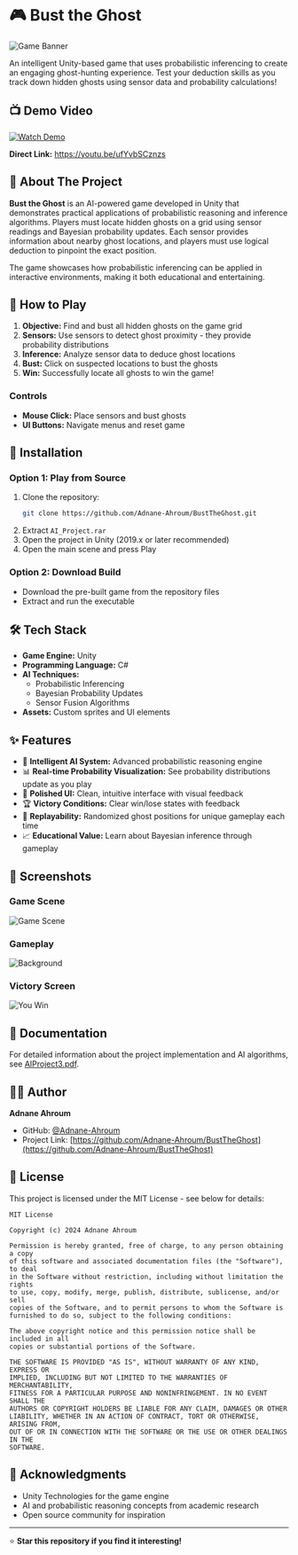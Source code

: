 # 🎮 Bust the Ghost

![Game Banner](GHOST.jpg)

An intelligent Unity-based game that uses probabilistic inferencing to create an engaging ghost-hunting experience. Test your deduction skills as you track down hidden ghosts using sensor data and probability calculations!

## 📺 Demo Video

[![Watch Demo](https://img.shields.io/badge/YouTube-Watch%20Demo-red?style=for-the-badge&logo=youtube)](https://youtu.be/ufYvbSCznzs)

**Direct Link:** https://youtu.be/ufYvbSCznzs

## 📖 About The Project

**Bust the Ghost** is an AI-powered game developed in Unity that demonstrates practical applications of probabilistic reasoning and inference algorithms. Players must locate hidden ghosts on a grid using sensor readings and Bayesian probability updates. Each sensor provides information about nearby ghost locations, and players must use logical deduction to pinpoint the exact position.

The game showcases how probabilistic inferencing can be applied in interactive environments, making it both educational and entertaining.

## 🎯 How to Play

1. **Objective:** Find and bust all hidden ghosts on the game grid
2. **Sensors:** Use sensors to detect ghost proximity - they provide probability distributions
3. **Inference:** Analyze sensor data to deduce ghost locations
4. **Bust:** Click on suspected locations to bust the ghosts
5. **Win:** Successfully locate all ghosts to win the game!

### Controls
- **Mouse Click:** Place sensors and bust ghosts
- **UI Buttons:** Navigate menus and reset game

## 🚀 Installation

### Option 1: Play from Source
1. Clone the repository:
   ```bash
   git clone https://github.com/Adnane-Ahroum/BustTheGhost.git
   ```
2. Extract `AI_Project.rar`
3. Open the project in Unity (2019.x or later recommended)
4. Open the main scene and press Play

### Option 2: Download Build
- Download the pre-built game from the repository files
- Extract and run the executable

## 🛠️ Tech Stack

- **Game Engine:** Unity
- **Programming Language:** C#
- **AI Techniques:** 
  - Probabilistic Inferencing
  - Bayesian Probability Updates
  - Sensor Fusion Algorithms
- **Assets:** Custom sprites and UI elements

## ✨ Features

- 🧠 **Intelligent AI System:** Advanced probabilistic reasoning engine
- 📊 **Real-time Probability Visualization:** See probability distributions update as you play
- 🎨 **Polished UI:** Clean, intuitive interface with visual feedback
- 🏆 **Victory Conditions:** Clear win/lose states with feedback
- 🔄 **Replayability:** Randomized ghost positions for unique gameplay each time
- 📈 **Educational Value:** Learn about Bayesian inference through gameplay

## 📸 Screenshots

### Game Scene
![Game Scene](scene.jfif)

### Gameplay
![Background](background.jpg)

### Victory Screen
![You Win](You%20Win.png)

## 📄 Documentation

For detailed information about the project implementation and AI algorithms, see [AIProject3.pdf](AIProject3.pdf).

## 👨‍💻 Author

**Adnane Ahroum**
- GitHub: [@Adnane-Ahroum](https://github.com/Adnane-Ahroum)
- Project Link: [https://github.com/Adnane-Ahroum/BustTheGhost](https://github.com/Adnane-Ahroum/BustTheGhost)

## 📝 License

This project is licensed under the MIT License - see below for details:

```
MIT License

Copyright (c) 2024 Adnane Ahroum

Permission is hereby granted, free of charge, to any person obtaining a copy
of this software and associated documentation files (the "Software"), to deal
in the Software without restriction, including without limitation the rights
to use, copy, modify, merge, publish, distribute, sublicense, and/or sell
copies of the Software, and to permit persons to whom the Software is
furnished to do so, subject to the following conditions:

The above copyright notice and this permission notice shall be included in all
copies or substantial portions of the Software.

THE SOFTWARE IS PROVIDED "AS IS", WITHOUT WARRANTY OF ANY KIND, EXPRESS OR
IMPLIED, INCLUDING BUT NOT LIMITED TO THE WARRANTIES OF MERCHANTABILITY,
FITNESS FOR A PARTICULAR PURPOSE AND NONINFRINGEMENT. IN NO EVENT SHALL THE
AUTHORS OR COPYRIGHT HOLDERS BE LIABLE FOR ANY CLAIM, DAMAGES OR OTHER
LIABILITY, WHETHER IN AN ACTION OF CONTRACT, TORT OR OTHERWISE, ARISING FROM,
OUT OF OR IN CONNECTION WITH THE SOFTWARE OR THE USE OR OTHER DEALINGS IN THE
SOFTWARE.
```

## 🙏 Acknowledgments

- Unity Technologies for the game engine
- AI and probabilistic reasoning concepts from academic research
- Open source community for inspiration

---

⭐ **Star this repository if you find it interesting!**
